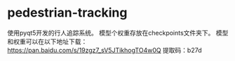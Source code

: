 # pedestrian-tracking
使用pyqt5开发的行人追踪系统。
模型个权重存放在checkpoints文件夹下。
模型和权重可以在以下地址下载：https://pan.baidu.com/s/19zgz7_sV5JTikhogTO4w0Q 提取码：b27d
